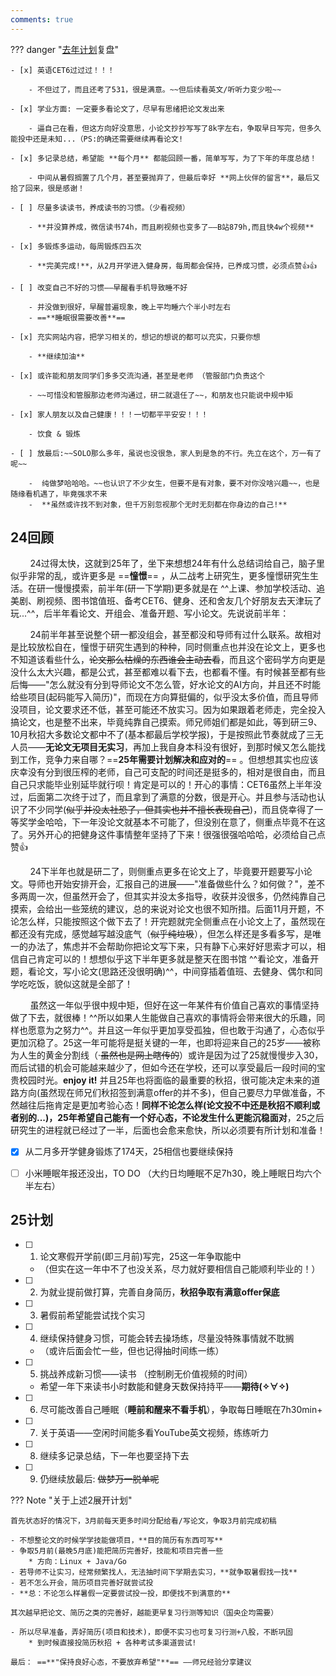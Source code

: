 ```yaml
---
comments: true
---
```


??? danger "[去年计划](./2023final.md/#24)复盘"

    - [x] 英语CET6过过过！！！

        - 不但过了，而且还考了531，很是满意。~~但后续看英文/听听力变少啦~~

    - [x] 学业方面: 一定要多看论文了，尽早有思绪把论文发出来
        
        - 逼自己在看，但这方向好没意思，小论文抄抄写写了8k字左右，争取早日写完，但多久能投中还是未知...（PS:的确还需要继续再看论文!

    - [x] 多记录总结，希望能 **每个月** 都能回顾一番，简单写写，为了下年的年度总结！
        
        - 中间从暑假搁置了几个月，甚至要抛弃了，但最后幸好 **网上伙伴的留言**，最后又拾了回来，很是感谢！

    - [ ] 尽量多读读书，养成读书的习惯。（少看视频）

        - **并没算养成，微信读书74h，而且刷视频也变多了——B站879h,而且快4w个视频**

    - [x] 多锻炼多运动，每周锻炼四五次
  
        - **完美完成!**，从2月开学进入健身房，每周都会保持，已养成习惯，必须点赞👍👍

    - [ ] 改变自己不好的习惯——早醒看手机导致睡不好
      
        - 并没做到很好，早醒普遍现象，晚上平均睡六个半小时左右 
        - ==**睡眠很需要改善**==

    - [x] 充实网站内容，把学习相关的，想记的想说的都可以充实，只要你想

        - **继续加油**

    - [x] 或许能和朋友同学们多多交流沟通，甚至是老师 （管服部门负责这个

        - ~~可惜没和管服那边老师沟通过，研二就退任了~~，和朋友也只能说中规中矩

    - [x] 家人朋友以及自己健康！！！一切都平平安安！！！

        - 饮食 & 锻炼

    - [ ] 放最后:~~SOLO那么多年，虽说也没很急，家人到是急的不行。先立在这个，万一有了呢~~
      
        -  纯做梦哈哈哈。~~也认识了不少女生，但要不是有对象，要不对你没啥兴趣~~，也是随缘看机遇了，毕竟强求不来
        -  **虽然或许找不到对象，但千万别忽视那个无时无刻都在你身边的自己!**

## 24回顾

&nbsp; &nbsp;  &nbsp; &nbsp; 24过得太快，这就到25年了，坐下来想想24年有什么总结词给自己，脑子里似乎非常的乱，或许更多是 ==**憧憬**== ，从二战考上研究生，更多憧憬研究生生活。在研一慢慢摸索，前半年(研一下学期)更多就是在 ^^上课、参加学校活动、追美剧、刷视频、图书馆值班、备考CET6、健身、还和舍友几个好朋友去天津玩了玩...^^，后半年看论文、开组会、准备开题、写小论文。先说说前半年：

&nbsp; &nbsp; &nbsp; &nbsp; 24前半年甚至说整个研一都没组会，甚至都没和导师有过什么联系。故相对是比较放松自在，憧憬于研究生遇到的种种，同时侧重点也并没在论文上，更多也不知道该看些什么，~~论文那么枯燥的东西谁会主动去看~~，而且这个密码学方向更是没什么太大兴趣，都是公式，甚至都难以看下去，也都看不懂。有时候甚至都有些后悔——"怎么就没有分到导师论文不怎么管，好水论文的AI方向，并且还不时能给些项目(起码能写入简历)"，而现在方向算挺偏的，似乎没太多价值，而且导师没项目，论文要求还不低，甚至可能还不放实习。因为如果跟着老师走，完全投入搞论文，也是整不出来，毕竟纯靠自己摸索。师兄师姐们都是如此，等到研三9、10月秋招大多数论文都中不了(基本都最后学校学报)，于是按照此节奏就成了三无人员——**无论文无项目无实习**，再加上我自身本科没有很好，到那时候又怎么能找到工作，竞争力来自哪？==**25年需要计划解决和应对的**== 。但想想其实也应该庆幸没有分到很压榨的老师，自己可支配的时间还是挺多的，相对是很自由，而且自己只求能毕业别延毕就行呗！肯定是可以的！开心的事情：CET6虽然上半年没过，后面第二次终于过了，而且拿到了满意的分数，很是开心。并且参与活动也认识了不少同学(~~似乎并没太社恐了，但其实也并不擅长表现自己~~)，而且侥幸得了一等奖学金哈哈，下一年没论文就基本不可能了，但没别在意了，侧重点毕竟不在这了。另外开心的把健身这件事情整年坚持了下来！很强很强哈哈哈，必须给自己点赞👍

&nbsp; &nbsp; &nbsp; &nbsp; 24下半年也就是研二了，则侧重点更多在论文上了，毕竟要开题要写小论文。导师也开始安排开会，汇报自己的进展——"准备做些什么？如何做？"，差不多两周一次，但虽然开会了，但其实并没太多指导，收获并没很多，仍然纯靠自己摸索，会给出一些笼统的建议，总的来说对论文也很不知所措。后面11月开题，不论怎么样，只能按照这个做下去了！开完题就完全侧重点在小论文上了，虽然现在都还没有完成，感觉越写越没底气（~~似乎纯垃圾~~），但怎么样还是多看多写，是唯一的办法了，焦虑并不会帮助你把论文写下来，只有静下心来好好思索才可以，相信自己肯定可以的！想想似乎这下半年更多就是整天在图书馆 ^^看论文，准备开题，看论文，写小论文(思路还没很明确)^^，中间穿插着值班、去健身、偶尔和同学吃吃饭，貌似这就是全部了！

&nbsp; &nbsp; &nbsp; &nbsp; 虽然这一年似乎很中规中矩，但好在这一年某件有价值自己喜欢的事情坚持做了下去，就很棒！^^所以如果人生能做自己喜欢的事情将会带来很大的乐趣，同样也愿意为之努力^^。并且这一年似乎更加享受孤独，但也敢于沟通了，心态似乎更加沉稳了。25这一年可能将是挺关键的一年，也即将迎来自己的25岁——被称为人生的黄金分割线（·~~虽然也是网上瞎传的~~）或许是因为过了25就慢慢步入30，而后试错的机会可能越来越少了，但如今还在学校，还可以享受最后一段时间的宝贵校园时光。**enjoy it!** 并且25年也将面临的最重要的秋招，很可能决定未来的道路方向(虽然现在师兄们秋招签到满意offer的并不多)，但自己要尽力早做准备，不然越往后拖肯定是更加考验心态！**同样不论怎么样(论文投不中还是秋招不顺利或者别的...)，25年希望自己能有一个好心态，不论发生什么更能沉稳面对**，25之后研究生的进程就已经过了一半，后面也会愈来愈快，所以必须要有所计划和准备！

- [x] 从二月多开学健身锻炼了174天，25相信也要继续保持
- [ ] 小米睡眠年报还没出，TO DO （大约日均睡眠不足7h30，晚上睡眠日均六个半左右）


## 25计划

- [ ] 1. 论文寒假开学前(即三月前)写完，25这一年争取能中 
  
    - （但实在这一年中不了也没关系，尽力就好要相信自己能顺利毕业的！）

- [ ] 2. 为就业提前做打算，完善自身简历，**秋招争取有满意offer保底**

- [ ] 3. 暑假前希望能尝试找个实习

- [ ] 4. 继续保持健身习惯，可能会转去操场练，尽量没特殊事情就不耽搁

    - （或许后面会忙一些，但也记得抽时间练一练）

- [ ] 5. 挑战养成新习惯——读书 （控制刷无价值视频的时间）

    - 希望一年下来读书小时数能和健身天数保持持平——**期待(✧∀✧)**

- [ ] 6. 尽可能改善自己睡眠（**睡前和醒来不看手机**），争取每日睡眠在7h30min+

- [ ] 7. 关于英语——空闲时间能多看YouTube英文视频，练练听力

- [ ] 8. 继续多记录总结，下一年也要坚持下去

- [ ] 9. 仍继续放最后: ~~做梦万一脱单呢~~


??? Note "关于上述2展开计划"

    首先状态好的情况下，3月前每天更多时间分配给看/写论文，争取3月前完成初稿
    
    - 不想整论文的时候学学技能做项目，**目的简历有东西可写**
    - 争取5月前(最晚5月底)能把简历完善好，技能和项目完善一些
        * 方向：Linux + Java/Go  
    - 若导师不让实习，经常频繁找人，无法抽时间下学期去实习，**就争取暑假找一找**
    - 若不怎么开会，简历项目完善好就尝试投 
    - **总：不论怎么样暑假一定要尝试投一投，即便找不到满意的**

    其次越早把论文、简历之类的完善好，越能更早复习行测等知识（国央企均需要）

    - 所以尽早准备，弄好简历(项目和技术)，即便不实习也可复习行测+八股，不断巩固
        * 到时候直接投简历秋招 + 各种考试多渠道尝试!  

    最后： ==**"保持良好心态，不要放弃希望"**== ——师兄经验分享建议